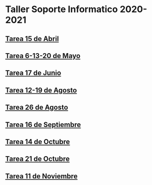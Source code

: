 # Taller Soporte Informatico 2020-2021

## [Tarea 15 de Abril](https://github.com/DamianBlum/Laboratorio2020-2021/blob/master/scientificProject1/notebooks/Ejercicio15deAbril.ipynb)
## [Tarea 6-13-20 de Mayo](https://github.com/DamianBlum/Laboratorio2020-2021/blob/master/scientificProject1/notebooks/Ejercicio13deMayo.ipynb)
## [Tarea 17 de Junio](https://github.com/DamianBlum/Laboratorio2020-2021/blob/master/scientificProject1/notebooks/Ejercicio17deJunio.ipynb)
## [Tarea 12-19 de Agosto](https://github.com/DamianBlum/Laboratorio2020-2021/blob/master/scientificProject1/notebooks/Ejercicio12deAgosto.ipynb)
## [Tarea 26 de Agosto](https://github.com/DamianBlum/Laboratorio2020-2021/blob/master/scientificProject1/notebooks/Ejercicio26deAgosto.ipynb)
## [Tarea 16 de Septiembre](https://github.com/DamianBlum/Laboratorio2020-2021/blob/master/scientificProject1/notebooks/Ejercicio16deSeptiembre.ipynb)
## [Tarea 14 de Octubre](https://github.com/DamianBlum/Laboratorio2020-2021/blob/master/scientificProject1/notebooks/Ejercicio14deOctubre.ipynb)
## [Tarea 21 de Octubre](https://github.com/DamianBlum/Laboratorio2020-2021/blob/master/scientificProject1/notebooks/Ejercicio21deOctubre.ipynb)
## [Tarea 11 de Noviembre](https://github.com/DamianBlum/Laboratorio2020-2021/blob/master/scientificProject1/notebooks/Ejercicio11deNoviembre.ipynb)
